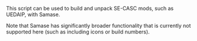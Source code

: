 This script can be used to build and unpack SE-CASC mods, such as UEDAIP, with Samase.

Note that Samase has significantly broader functionality that is currently not supported here (such as including icons or build numbers).
